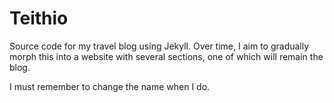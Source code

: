 # Teithio

Source code for my travel blog using Jekyll. Over time, I aim to gradually morph this into a website with several sections, one of which will remain the blog.

I must remember to change the name when I do.
